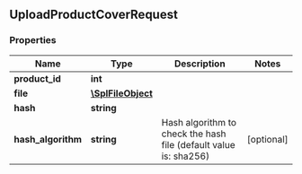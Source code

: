 ## UploadProductCoverRequest

### Properties
Name | Type | Description | Notes
------------ | ------------- | ------------- | -------------
**product_id** | **int** |  | 
**file** | [**\SplFileObject**](#\SplFileObject) |  | 
**hash** | **string** |  | 
**hash_algorithm** | **string** | Hash algorithm to check the hash file (default value is: sha256) | [optional] 


